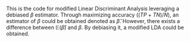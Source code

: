 This is the code for modified Linear Discriminant Analysis leveraging a debiased $\beta$ estimator. Through maximizing accuracy ($(TP+TN)/N$), an estimator of $\beta$ could be obtained denoted as $\hat{\beta}$. However, there exists a difference between $\mathbb{E}(\hat{\beta})$ and $\beta$. By debiasing it, a modified LDA could be obtained.
